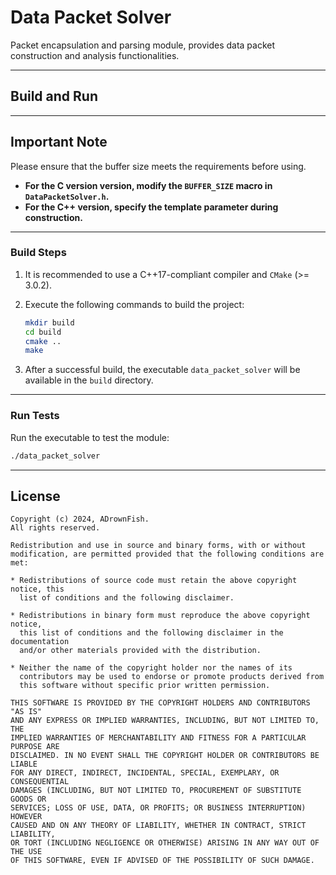 # Data Packet Solver

Packet encapsulation and parsing module, provides data packet construction and analysis functionalities.

---

## Build and Run
---

## Important Note

Please ensure that the buffer size meets the requirements before using.  
- **For the C version version, modify the `BUFFER_SIZE` macro in `DataPacketSolver.h`.**
- **For the C++ version, specify the template parameter during construction.**

---
### Build Steps

1. It is recommended to use a C++17-compliant compiler and `CMake` (>= 3.0.2).  
  
2. Execute the following commands to build the project:
   ```bash
   mkdir build
   cd build
   cmake ..
   make
   ```

3. After a successful build, the executable `data_packet_solver` will be available in the `build` directory.

---

### Run Tests

Run the executable to test the module:
```bash
./data_packet_solver
```

---

## License

```text
Copyright (c) 2024, ADrownFish. 
All rights reserved.

Redistribution and use in source and binary forms, with or without
modification, are permitted provided that the following conditions are met:

* Redistributions of source code must retain the above copyright notice, this
  list of conditions and the following disclaimer.

* Redistributions in binary form must reproduce the above copyright notice,
  this list of conditions and the following disclaimer in the documentation
  and/or other materials provided with the distribution.

* Neither the name of the copyright holder nor the names of its
  contributors may be used to endorse or promote products derived from
  this software without specific prior written permission.

THIS SOFTWARE IS PROVIDED BY THE COPYRIGHT HOLDERS AND CONTRIBUTORS "AS IS"
AND ANY EXPRESS OR IMPLIED WARRANTIES, INCLUDING, BUT NOT LIMITED TO, THE
IMPLIED WARRANTIES OF MERCHANTABILITY AND FITNESS FOR A PARTICULAR PURPOSE ARE
DISCLAIMED. IN NO EVENT SHALL THE COPYRIGHT HOLDER OR CONTRIBUTORS BE LIABLE
FOR ANY DIRECT, INDIRECT, INCIDENTAL, SPECIAL, EXEMPLARY, OR CONSEQUENTIAL
DAMAGES (INCLUDING, BUT NOT LIMITED TO, PROCUREMENT OF SUBSTITUTE GOODS OR
SERVICES; LOSS OF USE, DATA, OR PROFITS; OR BUSINESS INTERRUPTION) HOWEVER
CAUSED AND ON ANY THEORY OF LIABILITY, WHETHER IN CONTRACT, STRICT LIABILITY,
OR TORT (INCLUDING NEGLIGENCE OR OTHERWISE) ARISING IN ANY WAY OUT OF THE USE
OF THIS SOFTWARE, EVEN IF ADVISED OF THE POSSIBILITY OF SUCH DAMAGE.
```
